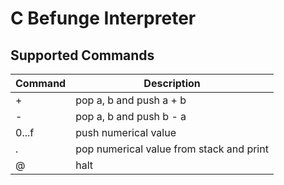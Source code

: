 # C Befunge Interpreter

## Supported Commands

| Command | Description                               |
| ------- | ----------------------------------------- |
| +       | pop a, b and push a + b                   |
| -       | pop a, b and push b - a                   |
| 0...f   | push numerical value                      |
| .       | pop numerical value from stack and print  |
| @       | halt                                      |
